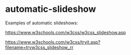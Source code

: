 # automatic-slideshow

Examples of automatic slideshows:

https://www.w3schools.com/w3css/w3css_slideshow.asp

https://www.w3schools.com/w3css/tryit.asp?filename=tryw3css_slideshow_rr

